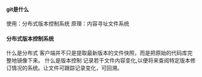 #### git是什么
使用：分布式版本控制系统
原理：内容寻址文件系统

#### 分布式版本控制系统
什么是分布式
客户端并不只是提取最新版本的文件快照，而是把原始的代码库完整地镜像下来。
什么是版本控制
记录若干文件内容变化,以便将来查阅特定版本修订情况的系统。让文件可跟踪记录变化，可回溯。
